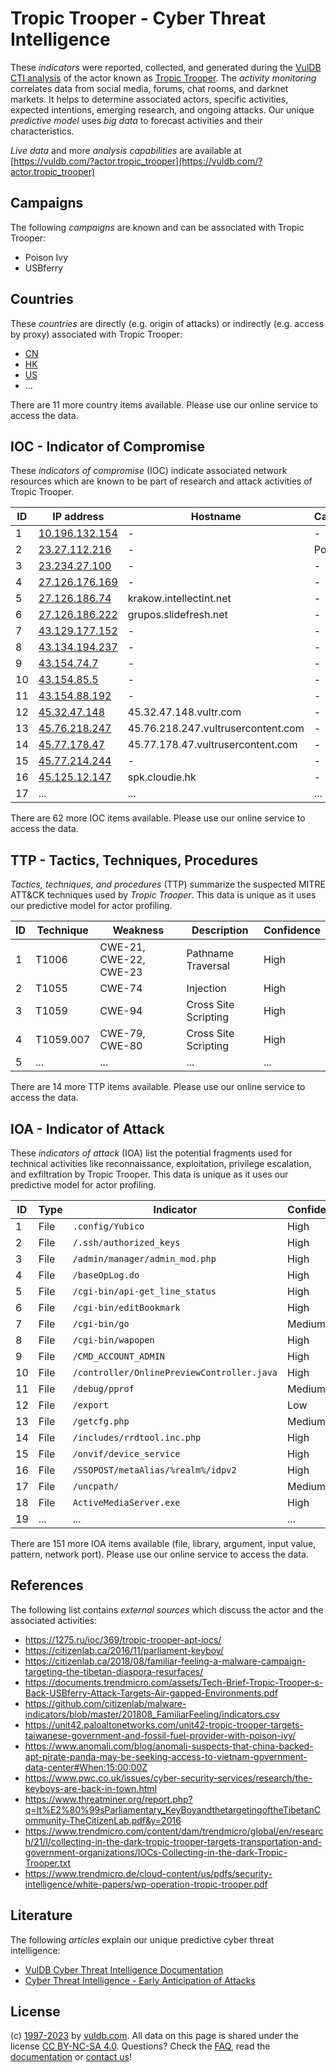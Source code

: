 # Tropic Trooper - Cyber Threat Intelligence

These _indicators_ were reported, collected, and generated during the [VulDB CTI analysis](https://vuldb.com/?kb.cti) of the actor known as [Tropic Trooper](https://vuldb.com/?actor.tropic_trooper). The _activity monitoring_ correlates data from social media, forums, chat rooms, and darknet markets. It helps to determine associated actors, specific activities, expected intentions, emerging research, and ongoing attacks. Our unique _predictive model_ uses _big data_ to forecast activities and their characteristics.

_Live data_ and more _analysis capabilities_ are available at [https://vuldb.com/?actor.tropic_trooper](https://vuldb.com/?actor.tropic_trooper)

## Campaigns

The following _campaigns_ are known and can be associated with Tropic Trooper:

* Poison Ivy
* USBferry

## Countries

These _countries_ are directly (e.g. origin of attacks) or indirectly (e.g. access by proxy) associated with Tropic Trooper:

* [CN](https://vuldb.com/?country.cn)
* [HK](https://vuldb.com/?country.hk)
* [US](https://vuldb.com/?country.us)
* ...

There are 11 more country items available. Please use our online service to access the data.

## IOC - Indicator of Compromise

These _indicators of compromise_ (IOC) indicate associated network resources which are known to be part of research and attack activities of Tropic Trooper.

ID | IP address | Hostname | Campaign | Confidence
-- | ---------- | -------- | -------- | ----------
1 | [10.196.132.154](https://vuldb.com/?ip.10.196.132.154) | - | - | High
2 | [23.27.112.216](https://vuldb.com/?ip.23.27.112.216) | - | Poison Ivy | High
3 | [23.234.27.100](https://vuldb.com/?ip.23.234.27.100) | - | - | High
4 | [27.126.176.169](https://vuldb.com/?ip.27.126.176.169) | - | - | High
5 | [27.126.186.74](https://vuldb.com/?ip.27.126.186.74) | krakow.intellectint.net | - | High
6 | [27.126.186.222](https://vuldb.com/?ip.27.126.186.222) | grupos.slidefresh.net | - | High
7 | [43.129.177.152](https://vuldb.com/?ip.43.129.177.152) | - | - | High
8 | [43.134.194.237](https://vuldb.com/?ip.43.134.194.237) | - | - | High
9 | [43.154.74.7](https://vuldb.com/?ip.43.154.74.7) | - | - | High
10 | [43.154.85.5](https://vuldb.com/?ip.43.154.85.5) | - | - | High
11 | [43.154.88.192](https://vuldb.com/?ip.43.154.88.192) | - | - | High
12 | [45.32.47.148](https://vuldb.com/?ip.45.32.47.148) | 45.32.47.148.vultr.com | - | Medium
13 | [45.76.218.247](https://vuldb.com/?ip.45.76.218.247) | 45.76.218.247.vultrusercontent.com | - | High
14 | [45.77.178.47](https://vuldb.com/?ip.45.77.178.47) | 45.77.178.47.vultrusercontent.com | - | High
15 | [45.77.214.244](https://vuldb.com/?ip.45.77.214.244) | - | - | High
16 | [45.125.12.147](https://vuldb.com/?ip.45.125.12.147) | spk.cloudie.hk | - | High
17 | ... | ... | ... | ...

There are 62 more IOC items available. Please use our online service to access the data.

## TTP - Tactics, Techniques, Procedures

_Tactics, techniques, and procedures_ (TTP) summarize the suspected MITRE ATT&CK techniques used by _Tropic Trooper_. This data is unique as it uses our predictive model for actor profiling.

ID | Technique | Weakness | Description | Confidence
-- | --------- | -------- | ----------- | ----------
1 | T1006 | CWE-21, CWE-22, CWE-23 | Pathname Traversal | High
2 | T1055 | CWE-74 | Injection | High
3 | T1059 | CWE-94 | Cross Site Scripting | High
4 | T1059.007 | CWE-79, CWE-80 | Cross Site Scripting | High
5 | ... | ... | ... | ...

There are 14 more TTP items available. Please use our online service to access the data.

## IOA - Indicator of Attack

These _indicators of attack_ (IOA) list the potential fragments used for technical activities like reconnaissance, exploitation, privilege escalation, and exfiltration by Tropic Trooper. This data is unique as it uses our predictive model for actor profiling.

ID | Type | Indicator | Confidence
-- | ---- | --------- | ----------
1 | File | `.config/Yubico` | High
2 | File | `/.ssh/authorized_keys` | High
3 | File | `/admin/manager/admin_mod.php` | High
4 | File | `/baseOpLog.do` | High
5 | File | `/cgi-bin/api-get_line_status` | High
6 | File | `/cgi-bin/editBookmark` | High
7 | File | `/cgi-bin/go` | Medium
8 | File | `/cgi-bin/wapopen` | High
9 | File | `/CMD_ACCOUNT_ADMIN` | High
10 | File | `/controller/OnlinePreviewController.java` | High
11 | File | `/debug/pprof` | Medium
12 | File | `/export` | Low
13 | File | `/getcfg.php` | Medium
14 | File | `/includes/rrdtool.inc.php` | High
15 | File | `/onvif/device_service` | High
16 | File | `/SSOPOST/metaAlias/%realm%/idpv2` | High
17 | File | `/uncpath/` | Medium
18 | File | `ActiveMediaServer.exe` | High
19 | ... | ... | ...

There are 151 more IOA items available (file, library, argument, input value, pattern, network port). Please use our online service to access the data.

## References

The following list contains _external sources_ which discuss the actor and the associated activities:

* https://1275.ru/ioc/369/tropic-trooper-apt-iocs/
* https://citizenlab.ca/2016/11/parliament-keyboy/
* https://citizenlab.ca/2018/08/familiar-feeling-a-malware-campaign-targeting-the-tibetan-diaspora-resurfaces/
* https://documents.trendmicro.com/assets/Tech-Brief-Tropic-Trooper-s-Back-USBferry-Attack-Targets-Air-gapped-Environments.pdf
* https://github.com/citizenlab/malware-indicators/blob/master/201808_FamiliarFeeling/indicators.csv
* https://unit42.paloaltonetworks.com/unit42-tropic-trooper-targets-taiwanese-government-and-fossil-fuel-provider-with-poison-ivy/
* https://www.anomali.com/blog/anomali-suspects-that-china-backed-apt-pirate-panda-may-be-seeking-access-to-vietnam-government-data-center#When:15:00:00Z
* https://www.pwc.co.uk/issues/cyber-security-services/research/the-keyboys-are-back-in-town.html
* https://www.threatminer.org/report.php?q=It%E2%80%99sParliamentary_KeyBoyandthetargetingoftheTibetanCommunity-TheCitizenLab.pdf&y=2016
* https://www.trendmicro.com/content/dam/trendmicro/global/en/research/21/l/collecting-in-the-dark-tropic-trooper-targets-transportation-and-government-organizations/IOCs-Collecting-in-the-dark-Tropic-Trooper.txt
* https://www.trendmicro.de/cloud-content/us/pdfs/security-intelligence/white-papers/wp-operation-tropic-trooper.pdf

## Literature

The following _articles_ explain our unique predictive cyber threat intelligence:

* [VulDB Cyber Threat Intelligence Documentation](https://vuldb.com/?kb.cti)
* [Cyber Threat Intelligence - Early Anticipation of Attacks](https://www.scip.ch/en/?labs.20201022)

## License

(c) [1997-2023](https://vuldb.com/?kb.changelog) by [vuldb.com](https://vuldb.com/?kb.about). All data on this page is shared under the license [CC BY-NC-SA 4.0](https://creativecommons.org/licenses/by-nc-sa/4.0/). Questions? Check the [FAQ](https://vuldb.com/?kb.faq), read the [documentation](https://vuldb.com/?kb) or [contact us](https://vuldb.com/?contact)!
